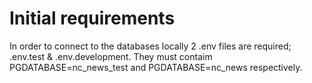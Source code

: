 # Initial requirements

In order to connect to the databases locally 2 .env files are required; .env.test & .env.development. They must contaim PGDATABASE=nc_news_test and PGDATABASE=nc_news respectively.


